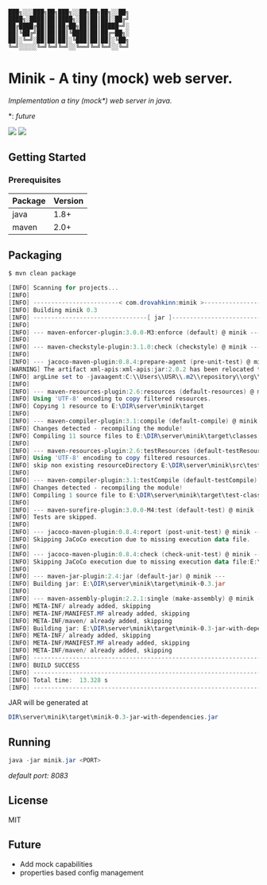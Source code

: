 

```
███╗░░░███╗██╗███╗░░██╗██╗██╗░░██╗
████╗░████║██║████╗░██║██║██║░██╔╝
██╔████╔██║██║██╔██╗██║██║█████═╝░
██║╚██╔╝██║██║██║╚████║██║██╔═██╗░
██║░╚═╝░██║██║██║░╚███║██║██║░╚██╗
╚═╝░░░░░╚═╝╚═╝╚═╝░░╚══╝╚═╝╚═╝░░╚═╝
```


# Minik -  A tiny (mock) web server.

*Implementation a tiny (mock\*) web server in java.*

<div style='page-break-after: always'></div>

*: *future*

<p>
<img src="https://img.shields.io/badge/Java-ED8B00?style=for-the-badge&logo=java&logoColor=white" />
<img src="https://img.shields.io/badge/apache_maven-C71A36?style=for-the-badge&logo=apachemaven&logoColor=white" />
</p>

## Getting Started



### Prerequisites

| Package     | Version      |
|:----------------|:---------------|
| java| 1.8+ |
| maven| 2.0+ |



## Packaging
```powershell
$ mvn clean package
```

```powershell
[INFO] Scanning for projects...
[INFO]
[INFO] ------------------------< com.drovahkinn:minik >------------------------
[INFO] Building minik 0.3
[INFO] --------------------------------[ jar ]---------------------------------
[INFO]
[INFO] --- maven-enforcer-plugin:3.0.0-M3:enforce (default) @ minik ---
[INFO]
[INFO] --- maven-checkstyle-plugin:3.1.0:check (checkstyle) @ minik ---
[INFO]
[INFO] --- jacoco-maven-plugin:0.8.4:prepare-agent (pre-unit-test) @ minik ---
[WARNING] The artifact xml-apis:xml-apis:jar:2.0.2 has been relocated to xml-apis:xml-apis:jar:1.0.b2
[INFO] argLine set to -javaagent:C:\\Users\\USR\\.m2\\repository\\org\\jacoco\\org.jacoco.agent\\0.8.4\\org.jacoco.agent-0.8.4-runtime.jar=destfile=E:\\DIR\\server\\minik\\target\\jacoco.exec
[INFO]
[INFO] --- maven-resources-plugin:2.6:resources (default-resources) @ minik ---
[INFO] Using 'UTF-8' encoding to copy filtered resources.
[INFO] Copying 1 resource to E:\DIR\server\minik\target
[INFO]
[INFO] --- maven-compiler-plugin:3.1:compile (default-compile) @ minik ---
[INFO] Changes detected - recompiling the module!
[INFO] Compiling 11 source files to E:\DIR\server\minik\target\classes
[INFO]
[INFO] --- maven-resources-plugin:2.6:testResources (default-testResources) @ minik ---
[INFO] Using 'UTF-8' encoding to copy filtered resources.
[INFO] skip non existing resourceDirectory E:\DIR\server\minik\src\test\resources
[INFO]
[INFO] --- maven-compiler-plugin:3.1:testCompile (default-testCompile) @ minik ---
[INFO] Changes detected - recompiling the module!
[INFO] Compiling 1 source file to E:\DIR\server\minik\target\test-classes
[INFO]
[INFO] --- maven-surefire-plugin:3.0.0-M4:test (default-test) @ minik ---
[INFO] Tests are skipped.
[INFO]
[INFO] --- jacoco-maven-plugin:0.8.4:report (post-unit-test) @ minik ---
[INFO] Skipping JaCoCo execution due to missing execution data file.
[INFO]
[INFO] --- jacoco-maven-plugin:0.8.4:check (check-unit-test) @ minik ---
[INFO] Skipping JaCoCo execution due to missing execution data file:E:\DIR\server\minik\target\jacoco.exec
[INFO]
[INFO] --- maven-jar-plugin:2.4:jar (default-jar) @ minik ---
[INFO] Building jar: E:\DIR\server\minik\target\minik-0.3.jar
[INFO]
[INFO] --- maven-assembly-plugin:2.2.1:single (make-assembly) @ minik ---
[INFO] META-INF/ already added, skipping
[INFO] META-INF/MANIFEST.MF already added, skipping
[INFO] META-INF/maven/ already added, skipping
[INFO] Building jar: E:\DIR\server\minik\target\minik-0.3-jar-with-dependencies.jar
[INFO] META-INF/ already added, skipping
[INFO] META-INF/MANIFEST.MF already added, skipping
[INFO] META-INF/maven/ already added, skipping
[INFO] ------------------------------------------------------------------------
[INFO] BUILD SUCCESS
[INFO] ------------------------------------------------------------------------
[INFO] Total time:  13.328 s
[INFO] ------------------------------------------------------------------------
```
JAR will be generated at 
```powershell
DIR\server\minik\target\minik-0.3-jar-with-dependencies.jar
```


## Running

```powershell
java -jar minik.jar <PORT>
```
*default port: 8083*
## License

MIT

## Future


 * Add mock capabilities
 * properties based config management



